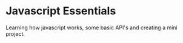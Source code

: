 # Javascript Essentials
 Learning how javascript works, some basic API's and creating a mini project.
